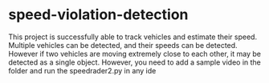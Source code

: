 # speed-violation-detection
This project is successfully able to track vehicles and estimate their speed.  Multiple vehicles can be detected, and their speeds can be detected. However if two vehicles are moving extremely close to each other, it may be detected as a  single object.
However, you need to add a sample video in the folder and run the speedrader2.py in any ide
